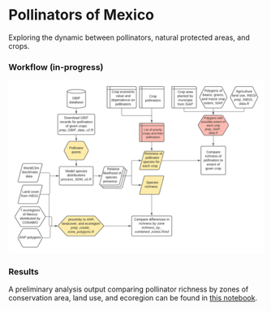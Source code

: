# Pollinators of Mexico
Exploring the dynamic between pollinators, natural protected areas, and crops.

### Workflow (in-progress)
![Workflow diagram](/docs/workflow.png)

### Results 
A preliminary analysis output comparing pollinator richness by zones of conservation area, land use, and ecoregion can be found in [this notebook](https://raw.githack.com/emilysturdivant/polinizadores/master/R/notebooks/richness_combined_zones/richness_by_combined_zones.html "Richness zone comparison"). 
